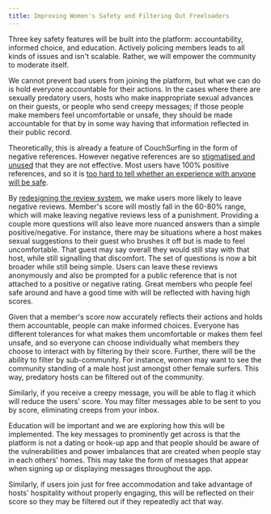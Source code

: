 ```yaml
---
title: Improving Women's Safety and Filtering Out Freeloaders
---
```


Three key safety features will be built into the platform: accountability, informed choice, and education. Actively policing members leads to all kinds of issues and isn't scalable. Rather, we will empower the community to moderate itself.

We cannot prevent bad users from joining the platform, but what we can do is hold everyone accountable for their actions. In the cases where there are sexually predatory users, hosts who make inappropriate sexual advances on their guests, or people who send creepy messages; if those people make members feel uncomfortable or unsafe, they should be made accountable for that by in some way having that information reflected in their public record.

Theoretically, this is already a feature of CouchSurfing in the form of negative references. However negative references are so [stigmatised and unused](/issues/reviews) that they are not effective. Most users have 100% positive references, and so it is [too hard to tell whether an experience with anyone will be safe](/issues/creeps-and-freeloaders).

By [redesigning the review system](/solutions/reviews), we make users more likely to leave negative reviews. Member's score will mostly fall in the 60-80% range, which will make leaving negative reviews less of a punishment. Providing a couple more questions will also leave more nuanced answers than a simple positive/negative. For instance, there may be situations where a host makes sexual suggestions to their guest who brushes it off but is made to feel uncomfortable. That guest may say overall they would still stay with that host, while still signalling that discomfort. The set of questions is now a bit broader while still being simple. Users can leave these reviews anonymously and also be prompted for a public reference that is not attached to a positive or negative rating. Great members who people feel safe around and have a good time with will be reflected with having high scores.

Given that a member's score now accurately reflects their actions and holds them accountable, people can make informed choices. Everyone has different tolerances for what makes them uncomfortable or makes them feel unsafe, and so everyone can choose individually what members they choose to interact with by filtering by their score. Further, there will be the ability to filter by sub-community. For instance, women may want to see the community standing of a male host just amongst other female surfers. This way, predatory hosts can be filtered out of the community.

Similarly, if you receive a creepy message, you will be able to flag it which will reduce the users' score. You may filter messages able to be sent to you by score, eliminating creeps from your inbox.

Education will be important and we are exploring how this will be implemented. The key messages to prominently get across is that the platform is not a dating or hook-up app and that people should be aware of the vulnerabilities and power imbalances that are created when people stay in each others' homes. This may take the form of messages that appear when signing up or displaying messages throughout the app. 

Similarly, if users join just for free accommodation and take advantage of hosts' hospitality without properly engaging, this will be reflected on their score so they may be filtered out if they repeatedly act that way.

